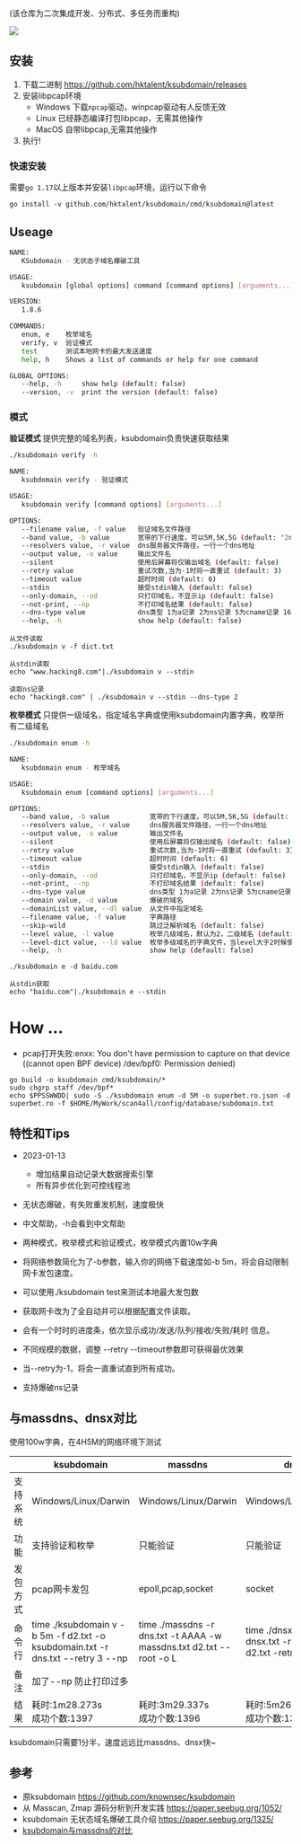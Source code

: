 (该仓库为二次集成开发、分布式、多任务而重构)

![](image.gif)
## 安装
1. 下载二进制 https://github.com/hktalent/ksubdomain/releases
2. 安装libpcap环境
   - Windows
     下载`npcap`驱动，winpcap驱动有人反馈无效
   - Linux
     已经静态编译打包libpcap，无需其他操作
   - MacOS
     自带libpcap,无需其他操作
3. 执行!
### 快速安装
需要`go 1.17`以上版本并安装`libpcap`环境，运行以下命令
```
go install -v github.com/hktalent/ksubdomain/cmd/ksubdomain@latest
```

## Useage
```bash
NAME:
   KSubdomain - 无状态子域名爆破工具

USAGE:
   ksubdomain [global options] command [command options] [arguments...]

VERSION:
   1.8.6

COMMANDS:
   enum, e    枚举域名
   verify, v  验证模式
   test       测试本地网卡的最大发送速度
   help, h    Shows a list of commands or help for one command

GLOBAL OPTIONS:
   --help, -h     show help (default: false)
   --version, -v  print the version (default: false)

```

### 模式

**验证模式**
提供完整的域名列表，ksubdomain负责快速获取结果

```bash
./ksubdomain verify -h

NAME:
   ksubdomain verify - 验证模式

USAGE:
   ksubdomain verify [command options] [arguments...]

OPTIONS:
   --filename value, -f value   验证域名文件路径
   --band value, -b value       宽带的下行速度，可以5M,5K,5G (default: "2m")
   --resolvers value, -r value  dns服务器文件路径，一行一个dns地址
   --output value, -o value     输出文件名
   --silent                     使用后屏幕将仅输出域名 (default: false)
   --retry value                重试次数,当为-1时将一直重试 (default: 3)
   --timeout value              超时时间 (default: 6)
   --stdin                      接受stdin输入 (default: false)
   --only-domain, --od          只打印域名，不显示ip (default: false)
   --not-print, --np            不打印域名结果 (default: false)
   --dns-type value             dns类型 1为a记录 2为ns记录 5为cname记录 16为txt (default: 1)
   --help, -h                   show help (default: false)
```

```
从文件读取 
./ksubdomain v -f dict.txt

从stdin读取
echo "www.hacking8.com"|./ksubdomain v --stdin

读取ns记录
echo "hacking8.com" | ./ksubdomain v --stdin --dns-type 2
```

**枚举模式**
只提供一级域名，指定域名字典或使用ksubdomain内置字典，枚举所有二级域名

```bash
./ksubdomain enum -h

NAME:
   ksubdomain enum - 枚举域名

USAGE:
   ksubdomain enum [command options] [arguments...]

OPTIONS:
   --band value, -b value          宽带的下行速度，可以5M,5K,5G (default: "2m")
   --resolvers value, -r value     dns服务器文件路径，一行一个dns地址
   --output value, -o value        输出文件名
   --silent                        使用后屏幕将仅输出域名 (default: false)
   --retry value                   重试次数,当为-1时将一直重试 (default: 3)
   --timeout value                 超时时间 (default: 6)
   --stdin                         接受stdin输入 (default: false)
   --only-domain, --od             只打印域名，不显示ip (default: false)
   --not-print, --np               不打印域名结果 (default: false)
   --dns-type value                dns类型 1为a记录 2为ns记录 5为cname记录 16为txt (default: 1)
   --domain value, -d value        爆破的域名
   --domainList value, --dl value  从文件中指定域名
   --filename value, -f value      字典路径
   --skip-wild                     跳过泛解析域名 (default: false)
   --level value, -l value         枚举几级域名，默认为2，二级域名 (default: 2)
   --level-dict value, --ld value  枚举多级域名的字典文件，当level大于2时候使用，不填则会默认
   --help, -h                      show help (default: false)
```

```
./ksubdomain e -d baidu.com

从stdin获取
echo "baidu.com"|./ksubdomain e --stdin
```

# How ...
- pcap打开失败:enxx: You don't have permission to capture on that device ((cannot open BPF device) /dev/bpf0: Permission denied)
```
go build -o ksubdomain cmd/ksubdomain/*
sudo chgrp staff /dev/bpf*
echo $PPSSWWDD| sudo -S ./ksubdomain enum -d 5M -o superbet.ro.json -d superbet.ro -f $HOME/MyWork/scan4all/config/database/subdomain.txt
```

## 特性和Tips
- 2023-01-13 
  * 增加结果自动记录大数据搜索引擎
  * 所有异步优化到可控线程池

- 无状态爆破，有失败重发机制，速度极快
- 中文帮助，-h会看到中文帮助
- 两种模式，枚举模式和验证模式，枚举模式内置10w字典
- 将网络参数简化为了-b参数，输入你的网络下载速度如-b 5m，将会自动限制网卡发包速度。
- 可以使用./ksubdomain test来测试本地最大发包数
- 获取网卡改为了全自动并可以根据配置文件读取。
- 会有一个时时的进度条，依次显示成功/发送/队列/接收/失败/耗时 信息。
- 不同规模的数据，调整 --retry --timeout参数即可获得最优效果
- 当--retry为-1，将会一直重试直到所有成功。
- 支持爆破ns记录

## 与massdns、dnsx对比

使用100w字典，在4H5M的网络环境下测试

|          | ksubdomain                                                   | massdns                                                      | dnsx                                                         |
| -------- | ------------------------------------------------------------ | ------------------------------------------------------------ | ------------------------------------------------------------ |
| 支持系统 | Windows/Linux/Darwin                                         | Windows/Linux/Darwin                                         | Windows/Linux/Darwin                                         |
| 功能 | 支持验证和枚举 | 只能验证 | 只能验证 |
| 发包方式 | pcap网卡发包                                                 | epoll,pcap,socket                                            | socket                                                       |
| 命令行 | time ./ksubdomain v -b 5m -f d2.txt -o ksubdomain.txt -r dns.txt --retry 3 --np | time ./massdns -r dns.txt -t AAAA -w massdns.txt d2.txt --root -o L | time ./dnsx -a -o dnsx.txt -r dns.txt -l d2.txt -retry 3 -t 5000 |
| 备注   | 加了--np 防止打印过多                                        |                                                              |                                                              |
| 结果   | 耗时:1m28.273s<br />成功个数:1397                            | 耗时:3m29.337s<br />成功个数:1396                            | 耗时:5m26.780s <br />成功个数:1396                           |

ksubdomain只需要1分半，速度远远比massdns、dnsx快~

## 参考

- 原ksubdomain https://github.com/knownsec/ksubdomain
- 从 Masscan, Zmap 源码分析到开发实践 <https://paper.seebug.org/1052/>
- ksubdomain 无状态域名爆破工具介绍 <https://paper.seebug.org/1325/>
- [ksubdomain与massdns的对比](https://mp.weixin.qq.com/s?__biz=MzU2NzcwNTY3Mg==&mid=2247484471&idx=1&sn=322d5db2d11363cd2392d7bd29c679f1&chksm=fc986d10cbefe406f4bda22f62a16f08c71f31c241024fc82ecbb8e41c9c7188cfbd71276b81&token=76024279&lang=zh_CN#rd) 
